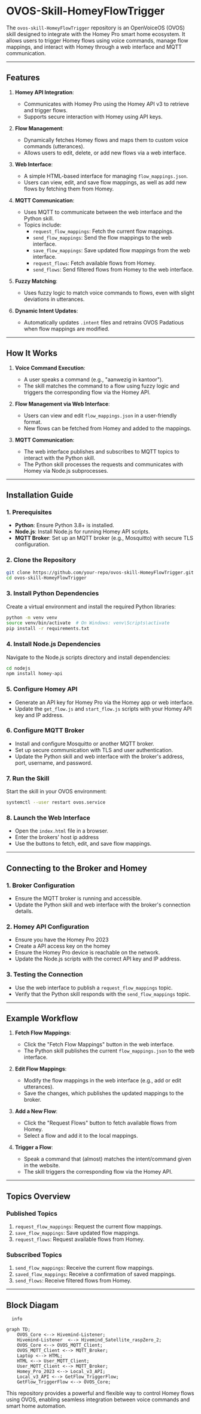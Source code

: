 # **OVOS-Skill-HomeyFlowTrigger**

The `ovos-skill-HomeyFlowTrigger` repository is an OpenVoiceOS (OVOS) skill designed to integrate with the Homey Pro smart home ecosystem. It allows users to trigger Homey flows using voice commands, manage flow mappings, and interact with Homey through a web interface and MQTT communication.

---

## **Features**

1. **Homey API Integration**:
   - Communicates with Homey Pro using the Homey API v3 to retrieve and trigger flows.
   - Supports secure interaction with Homey using API keys.

2. **Flow Management**:
   - Dynamically fetches Homey flows and maps them to custom voice commands (utterances).
   - Allows users to edit, delete, or add new flows via a web interface.

3. **Web Interface**:
   - A simple HTML-based interface for managing `flow_mappings.json`.
   - Users can view, edit, and save flow mappings, as well as add new flows by fetching them from Homey.

4. **MQTT Communication**:
   - Uses MQTT to communicate between the web interface and the Python skill.
   - Topics include:
     - `request_flow_mappings`: Fetch the current flow mappings.
     - `send_flow_mappings`: Send the flow mappings to the web interface.
     - `save_flow_mappings`: Save updated flow mappings from the web interface.
     - `request_flows`: Fetch available flows from Homey.
     - `send_flows`: Send filtered flows from Homey to the web interface.

5. **Fuzzy Matching**:
   - Uses fuzzy logic to match voice commands to flows, even with slight deviations in utterances.

6. **Dynamic Intent Updates**:
   - Automatically updates `.intent` files and retrains OVOS Padatious when flow mappings are modified.

---

## **How It Works**

1. **Voice Command Execution**:
   - A user speaks a command (e.g., "aanwezig in kantoor").
   - The skill matches the command to a flow using fuzzy logic and triggers the corresponding flow via the Homey API.

2. **Flow Management via Web Interface**:
   - Users can view and edit `flow_mappings.json` in a user-friendly format.
   - New flows can be fetched from Homey and added to the mappings.

3. **MQTT Communication**:
   - The web interface publishes and subscribes to MQTT topics to interact with the Python skill.
   - The Python skill processes the requests and communicates with Homey via Node.js subprocesses.

---

## **Installation Guide**

### **1. Prerequisites**
- **Python**: Ensure Python 3.8+ is installed.
- **Node.js**: Install Node.js for running Homey API scripts.
- **MQTT Broker**: Set up an MQTT broker (e.g., Mosquitto) with secure TLS configuration.

### **2. Clone the Repository**
```bash
git clone https://github.com/your-repo/ovos-skill-HomeyFlowTrigger.git
cd ovos-skill-HomeyFlowTrigger
```

### **3. Install Python Dependencies**
Create a virtual environment and install the required Python libraries:
```bash
python -m venv venv
source venv/bin/activate  # On Windows: venv\Scripts\activate
pip install -r requirements.txt
```

### **4. Install Node.js Dependencies**
Navigate to the Node.js scripts directory and install dependencies:
```bash
cd nodejs
npm install homey-api
```

### **5. Configure Homey API**
- Generate an API key for Homey Pro via the Homey app or web interface.
- Update the `get_flow.js` and `start_flow.js` scripts with your Homey API key and IP address.

### **6. Configure MQTT Broker**
- Install and configure Mosquitto or another MQTT broker.
- Set up secure communication with TLS and user authentication.
- Update the Python skill and web interface with the broker's address, port, username, and password.

### **7. Run the Skill**
Start the skill in your OVOS environment:
```bash
systemctl --user restart ovos.service
```

### **8. Launch the Web Interface**
- Open the `index.html` file in a browser.
- Enter the brokers' host ip address
- Use the buttons to fetch, edit, and save flow mappings.

---

## **Connecting to the Broker and Homey**

### **1. Broker Configuration**
- Ensure the MQTT broker is running and accessible.
- Update the Python skill and web interface with the broker's connection details.

### **2. Homey API Configuration**
- Ensure you have the Homey Pro 2023
- Create a API access key on the homey
- Ensure the Homey Pro device is reachable on the network.
- Update the Node.js scripts with the correct API key and IP address.

### **3. Testing the Connection**
- Use the web interface to publish a `request_flow_mappings` topic.
- Verify that the Python skill responds with the `send_flow_mappings` topic.

---

## **Example Workflow**

1. **Fetch Flow Mappings**:
   - Click the "Fetch Flow Mappings" button in the web interface.
   - The Python skill publishes the current `flow_mappings.json` to the web interface.

2. **Edit Flow Mappings**:
   - Modify the flow mappings in the web interface (e.g., add or edit utterances).
   - Save the changes, which publishes the updated mappings to the broker.

3. **Add a New Flow**:
   - Click the "Request Flows" button to fetch available flows from Homey.
   - Select a flow and add it to the local mappings.

4. **Trigger a Flow**:
   - Speak a command that (almost) matches the intent/command given in the website.
   - The skill triggers the corresponding flow via the Homey API.

---

## **Topics Overview**

### **Published Topics**
1. `request_flow_mappings`: Request the current flow mappings.
2. `save_flow_mappings`: Save updated flow mappings.
3. `request_flows`: Request available flows from Homey.

### **Subscribed Topics**
1. `send_flow_mappings`: Receive the current flow mappings.
2. `saved_flow_mappings`: Receive a confirmation of saved mappings.
3. `send_flows`: Receive filtered flows from Homey.

---

## **Block Diagam**

```mermaid
  info
```

```mermaid
graph TD;
    OVOS_Core <--> Hivemind-Listener; 
    Hivemind-Listener  <--> Hivemind_Satellite_raspZero_2;
    OVOS_Core <--> OVOS_MQTT_Client;
    OVOS_MQTT_Client <--> MQTT_Broker;
    Laptop <--> HTML;
    HTML <--> User_MQTT_Client; 
    User_MQTT_Client <--> MQTT_Broker;
    Homey_Pro_2023 <--> Local_v3_API;
    Local_v3_API <--> GetFlow_TriggerFlow;
    GetFlow_TriggerFlow <--> OVOS_Core;
```
This repository provides a powerful and flexible way to control Homey flows using OVOS, enabling seamless integration between voice commands and smart home automation.